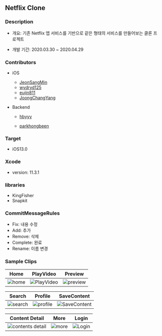## Netflix Clone



### Description

- 개요: 기존 Netflix 앱 서비스를 기반으로 같은 형태의 서비스를 만들어보는 클론 프로젝트

- 개발 기간: 2020.03.30 ~ 2020.04.29

  



### Contributors

- iOS

  - [JeonSangMin](https://github.com/JeonSangMin)
  - [wydryd125](https://github.com/wydryd125)
  - [eujin811](https://github.com/eujin811)
  - [JoongChangYang](https://github.com/JoongChangYang)

- Backend

  - [hbyyy](https://github.com/hbyyy)

  - [parkhongbeen](https://github.com/parkhongbeen)

    



### Target

- iOS13.0



### Xcode

- version: 11.3.1



###  libraries

- KingFisher
- Snapkit



### CommitMessageRules

- Fix: 내용 수정
- Add: 추가
- Remove: 삭제
- Complete: 완료
- Rename: 이름 변경



### Sample Clips

| Home                                                         | PlayVideo                                                    | Preview                                                      |
| ------------------------------------------------------------ | ------------------------------------------------------------ | ------------------------------------------------------------ |
| ![home](https://user-images.githubusercontent.com/56557507/81056294-45fc6a00-8f05-11ea-9de8-9c53f894409f.gif) | ![PlayVideo](https://user-images.githubusercontent.com/56557507/81054969-ba81d980-8f02-11ea-9b10-982a15fe448e.gif) | ![preview](https://user-images.githubusercontent.com/15086391/81035803-7e854f00-8ed7-11ea-9611-754cdded1ef1.gif) |

|                            Search                            |                           Profile                            |                         SaveContent                          |
| :----------------------------------------------------------: | :----------------------------------------------------------: | :----------------------------------------------------------: |
| ![search](https://user-images.githubusercontent.com/15086391/81035372-a5428600-8ed5-11ea-85b9-2920e8d61a77.gif) | ![profile](https://user-images.githubusercontent.com/57229970/81154268-b4e9c980-8fbe-11ea-8abd-bf5d7d8a2c18.gif) | ![SaveContent](https://user-images.githubusercontent.com/56557507/81060496-86f87c80-8f0d-11ea-85f0-56f437ed3812.gif) |



| Content Detail| More | Login |
| :--: | :--: | :---: |
| ![contents detail](https://user-images.githubusercontent.com/15086391/81036205-2d765a80-8ed9-11ea-8540-bcd3ec32e665.gif) | ![more](https://user-images.githubusercontent.com/57229970/81154361-c92dc680-8fbe-11ea-8b92-4ec4b421add9.gif) |![Login](https://user-images.githubusercontent.com/56557507/81052547-96bc9480-8efe-11ea-9db2-e3bc7e58350d.gif)|




